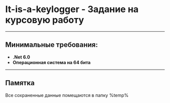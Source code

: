 # It-is-a-keylogger - Задание на курсовую работу
***
## Минимальные требования:
- **.Net 6.0**
- **Операционная система на 64 бита**
***
## Памятка
Все сохраненные данные помещаются в папку %temp%
